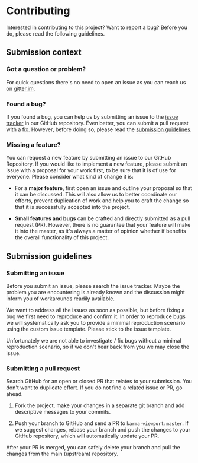 # Contributing

Interested in contributing to this project? Want to report a bug? Before you do,
please read the following guidelines.

## Submission context

### Got a question or problem?

For quick questions there's no need to open an issue as you can reach us on
[gitter.im][1].

  [1]: https://gitter.im/squidfunk/karma-viewport

### Found a bug?

If you found a bug, you can help us by submitting an issue to the
[issue tracker][2] in our GitHub repository. Even better, you can submit
a pull request with a fix. However, before doing so, please read the
[submission guidelines][3].

  [2]: https://github.com/squidfunk/karma-viewport/issues
  [3]: #submission-guidelines

### Missing a feature?

You can request a new feature by submitting an issue to our GitHub Repository.
If you would like to implement a new feature, please submit an issue with a
proposal for your work first, to be sure that it is of use for everyone.
Please consider what kind of change it is:

* For a **major feature**, first open an issue and outline your proposal so
  that it can be discussed. This will also allow us to better coordinate our
  efforts, prevent duplication of work and help you to craft the change so
  that it is successfully accepted into the project.

* **Small features and bugs** can be crafted and directly submitted as a pull
  request (PR). However, there is no guarantee that your feature will make it
  into the master, as it's always a matter of opinion whether if benefits the
  overall functionality of this project.

## Submission guidelines

### Submitting an issue

Before you submit an issue, please search the issue tracker. Maybe the problem
you are encountering is already known and the discussion might inform you of
workarounds readily available.

We want to address all the issues as soon as possible, but before fixing a bug
we first need to reproduce and confirm it. In order to reproduce bugs we will
systematically ask you to provide a minimal reproduction scenario using the
custom issue template. Please stick to the issue template.

Unfortunately we are not able to investigate / fix bugs without a minimal
reproduction scenario, so if we don't hear back from you we may close the issue.

### Submitting a pull request

Search GitHub for an open or closed PR that relates to your submission. You
don't want to duplicate effort. If you do not find a related issue or PR,
go ahead.

1. Fork the project, make your changes in a separate git branch and add
   descriptive messages to your commits.

2. Push your branch to GitHub and send a PR to `karma-viewport:master`. If we
   suggest changes, rebase your branch and push the changes to your GitHub
   repository, which will automatically update your PR.

After your PR is merged, you can safely delete your branch and pull the changes
from the main (upstream) repository.
